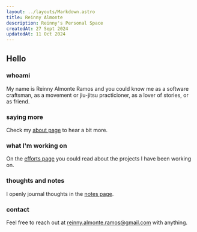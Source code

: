 ```yaml
---
layout: ../layouts/Markdown.astro
title: Reinny Almonte
description: Reinny's Personal Space
createdAt: 27 Sept 2024
updatedAt: 11 Oct 2024
---
```


## Hello

### whoami

My name is Reinny Almonte Ramos and you could know me as a software craftsman, as a movement or jiu-jitsu practicioner, as a lover of stories, or as friend.

### saying more

Check my [about page](/about) to hear a bit more.

### what I'm working on

On the [efforts page](/efforts) you could read about the projects I have been working on.

### thoughts and notes

I openly journal thoughts in the [notes page](/notes).

### contact

Feel free to reach out at [reinny.almonte.ramos@gmail.com](mailto:reinny.almonte.ramos@gmail.com) with anything.
